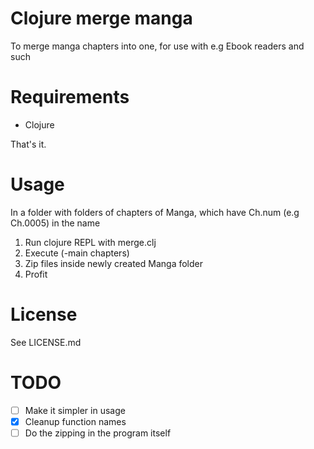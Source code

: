 # Clojure merge manga
To merge manga chapters into one, for use with e.g 
Ebook readers and such
# Requirements
- Clojure

That's it.
# Usage
In a folder with folders of chapters of Manga, which have Ch.num (e.g Ch.0005) in the name
1. Run clojure REPL with merge.clj
2. Execute (-main chapters)
3. Zip files inside newly created Manga folder
4. Profit
# License
See LICENSE.md
# TODO
- [ ] Make it simpler in usage
- [x] Cleanup function names
- [ ] Do the zipping in the program itself
